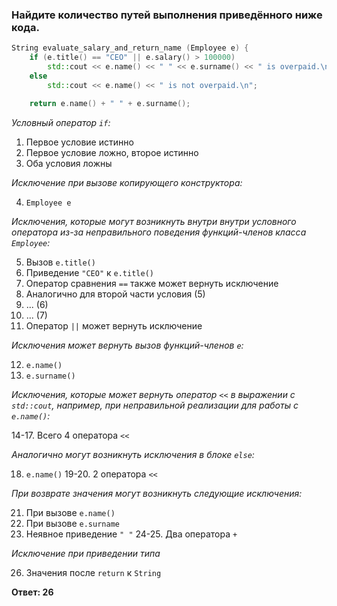 ### Найдите количество путей выполнения приведённого ниже кода.

```cpp
String evaluate_salary_and_return_name (Employee e) {
    if (e.title() == "CEO" || e.salary() > 100000)
        std::cout << e.name() << " " << e.surname() << " is overpaid.\n";
    else
        std::cout << e.name() << " is not overpaid.\n";

    return e.name() + " " + e.surname();
```
*Условный оператор `if`:*

1. Первое условие истинно
2. Первое условие ложно, второе истинно
3. Оба условия ложны

*Исключение при вызове копирующего конструктора:*

4. `Employee e`

*Исключения, которые могут возникнуть внутри внутри условного оператора из-за неправильного поведения функций-членов класса `Employee`:*

5. Вызов `e.title()`
6. Приведение `"CEO"` к `e.title()`
7. Оператор сравнения `==` также может вернуть исключение
8. Аналогично для второй части условия (5)
9. ... (6)
10. ... (7)
11. Оператор `||` может вернуть исключение

*Исключения может вернуть вызов функций-членов `e`:*

12. `e.name()`
13. `e.surname()`

*Исключения, которые может вернуть оператор `<<` в выражении с `std::cout`, например, при неправильной реализации для работы с `e.name()`:*

14-17. Всего 4 оператора `<<`

*Аналогично могут возникнуть исключения в блоке `else`:*

18. `e.name()`
19-20. 2 оператора `<<`

*При возврате значения могут возникнуть следующие исключения:*

21. При вызове `e.name()`
22. При вызове `e.surname`
23. Неявное приведение `" "`
24-25. Два оператора `+`

*Исключение при приведении типа*

26. Значения после `return` к `String`

**Ответ: 26**
